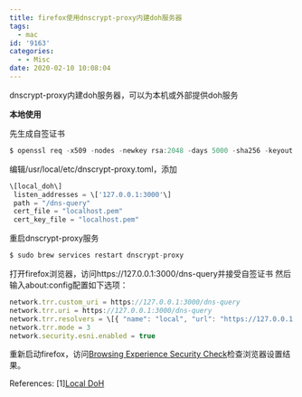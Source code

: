 ```yaml
---
title: firefox使用dnscrypt-proxy内建doh服务器
tags:
  - mac
id: '9163'
categories:
  - - Misc
date: 2020-02-10 10:08:04
---
```



<!-- more -->
dnscrypt-proxy内建doh服务器，可以为本机或外部提供doh服务

**本地使用**

先生成自签证书
```js
$ openssl req -x509 -nodes -newkey rsa:2048 -days 5000 -sha256 -keyout localhost.pem -out localhost.pem
```

编辑/usr/local/etc/dnscrypt-proxy.toml，添加
```js
\[local_doh\]
 listen_addresses = \['127.0.0.1:3000'\]
 path = "/dns-query"
 cert_file = "localhost.pem"
 cert_key_file = "localhost.pem"
```

重启dnscrypt-proxy服务
```js
$ sudo brew services restart dnscrypt-proxy
```

打开firefox浏览器，访问https://127.0.0.1:3000/dns-query并接受自签证书
然后输入about:config配置如下选项：
```js
network.trr.custom_uri = https://127.0.0.1:3000/dns-query
network.trr.uri = https://127.0.0.1:3000/dns-query
network.trr.resolvers = \[{ "name": "local", "url": "https://127.0.0.1:3000/dns-query" }\]
network.trr.mode = 3
network.security.esni.enabled = true
```

重新启动firefox，访问[Browsing Experience Security Check](https://www.cloudflare.com/ssl/encrypted-sni/)检查浏览器设置结果。

References:
\[1\][Local DoH](https://github.com/DNSCrypt/dnscrypt-proxy/wiki/Local-DoH)